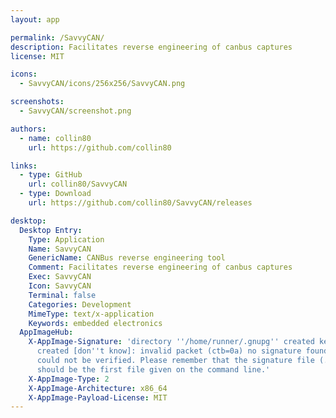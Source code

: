 ```yaml
---
layout: app

permalink: /SavvyCAN/
description: Facilitates reverse engineering of canbus captures
license: MIT

icons:
  - SavvyCAN/icons/256x256/SavvyCAN.png

screenshots:
  - SavvyCAN/screenshot.png

authors:
  - name: collin80
    url: https://github.com/collin80

links:
  - type: GitHub
    url: collin80/SavvyCAN
  - type: Download
    url: https://github.com/collin80/SavvyCAN/releases

desktop:
  Desktop Entry:
    Type: Application
    Name: SavvyCAN
    GenericName: CANBus reverse engineering tool
    Comment: Facilitates reverse engineering of canbus captures
    Exec: SavvyCAN
    Icon: SavvyCAN
    Terminal: false
    Categories: Development
    MimeType: text/x-application
    Keywords: embedded electronics
  AppImageHub:
    X-AppImage-Signature: 'directory ''/home/runner/.gnupg'' created keybox ''/home/runner/.gnupg/pubring.kbx''
      created [don''t know]: invalid packet (ctb=0a) no signature found the signature
      could not be verified. Please remember that the signature file (.sig or .asc)
      should be the first file given on the command line.'
    X-AppImage-Type: 2
    X-AppImage-Architecture: x86_64
    X-AppImage-Payload-License: MIT
---
```

